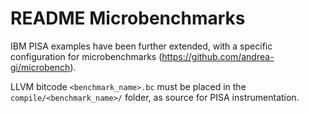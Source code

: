 # README Microbenchmarks

IBM PISA examples have been further extended, with a specific configuration for microbenchmarks (https://github.com/andrea-gi/microbench).

LLVM bitcode ```<benchmark_name>.bc``` must be placed in the ```compile/<benchmark_name>/``` folder, as source for PISA instrumentation.
